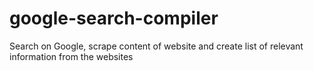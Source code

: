 # google-search-compiler
Search on Google, scrape content of website and create list of relevant information from the websites
